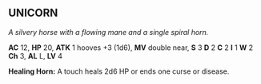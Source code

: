## UNICORN

_A silvery horse with a flowing mane and a single spiral horn._

**AC** 12, **HP** 20, **ATK** 1 hooves +3 (1d6), **MV** double near, **S** 3 **D** 2 **C** 2 **I** 1 **W** 2 **Ch** 3, **AL** L, **LV** 4

**Healing Horn:** A touch heals 2d6 HP or ends one curse or disease.


